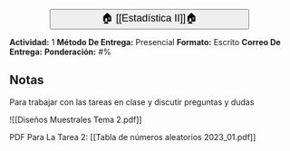 
<button style="width:70%;  margin-left:14%"><p style="font-size:18px; margin: 0 10; "> 🏠 [[Estadística II]]🏠 </p> </button>

**Actividad:** 1
**Método De Entrega:** Presencial
**Formato:** Escrito
**Correo De Entrega:** 
**Ponderación:** #%

## Notas
Para trabajar con las tareas en clase y discutir preguntas y dudas

![[Diseños Muestrales Tema 2.pdf]]


PDF Para La Tarea 2: [[Tabla de números aleatorios 2023_01.pdf]]

